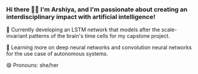 ### Hi there 👋🏾  I'm Arshiya, and I'm passionate about creating an interdisciplinary impact with artificial intelligence!

<!--
**arshiyaansari/arshiyaansari** is a ✨ _special_ ✨ repository because its `README.md` (this file) appears on your GitHub profile.
-->

🔭 Currently developing an LSTM network that models after the scale-invariant patterns of the brain's time cells for my capstone project.

🌱 Learning more on deep neural networks and convolution neural networks for the use case of autonomous systems. 

😄 Pronouns: she/her


